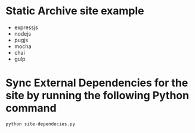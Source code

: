 # Static Archive site example

* expressjs
* nodejs
* pugjs
* mocha
* chai
* gulp

# Sync External Dependencies for the site by running the following Python command

```python
python site-dependecies.py
```